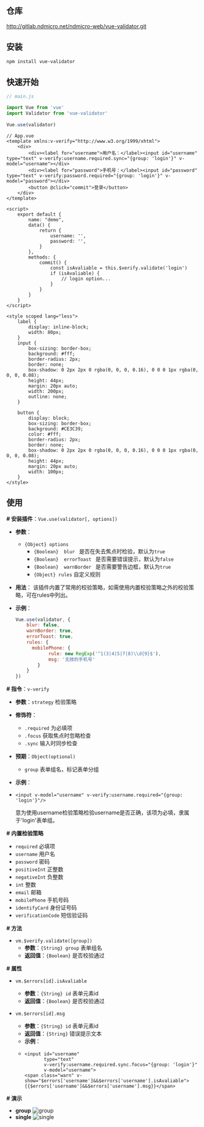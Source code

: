 ## 仓库

http://gitlab.ndmicro.net/ndmicro-web/vue-validator.git



## 安装

```bash
npm install vue-validator
```



## 快速开始

```javascript
// main.js

import Vue from 'vue'
import Validator from 'vue-validator'
 
Vue.use(validator)
```



```vue
// App.vue
<template xmlns:v-verify="http://www.w3.org/1999/xhtml">
    <div>
        <div><label for="username">用户名：</label><input id="username" type="text" v-verify:username.required.sync="{group: 'login'}" v-model="username"></div>
        <div><label for="password">手机号：</label><input id="password" type="text" v-verify:password.required="{group: 'login'}" v-model="password"></div>
        <button @click="commit">登录</button>
    </div>
</template>

<script>
    export default {
        name: "demo",
        data() {
            return {
                username: '',
                password: '',
            }
        },
        methods: {
            commit() {
                const isAvaliable = this.$verify.validate('login')
                if (isAvaliable) {
                    // login option...
                }
            }
        }
    }
</script>

<style scoped lang="less">
    label {
        display: inline-block;
        width: 80px;
    }
    input {
        box-sizing: border-box;
        background: #fff;
        border-radius: 2px;
        border: none;
        box-shadow: 0 2px 2px 0 rgba(0, 0, 0, 0.16), 0 0 0 1px rgba(0, 0, 0, 0.08);
        height: 44px;
        margin: 20px auto;
        width: 200px;
        outline: none;
    }

    button {
        display: block;
        box-sizing: border-box;
        background: #CE3C39;
        color: #fff;
        border-radius: 2px;
        border: none;
        box-shadow: 0 2px 2px 0 rgba(0, 0, 0, 0.16), 0 0 0 1px rgba(0, 0, 0, 0.08);
        height: 44px;
        margin: 20px auto;
        width: 100px;
    }
</style>
```



## 使用

**# 安装插件**：`Vue.use(validator[, options])`

- **参数**：
  - `{Object} options`
    - `{Boolean}  blur `  是否在失去焦点时检验，默认为`true`
    - `{Boolean}  errorToast `  是否需要错误提示，默认为`false`
    - `{Boolean}  warnBorder `  是否需要警告边框，默认为`true`
    - `{Object} rules`  自定义规则

- **用法**：
  该插件内置了常用的校验策略，如需使用内置校验策略之外的校验策略，可在rules中列出。

- **示例**：
  ```javascript
  Vue.use(validator, {
      blur: false,
      warnBorder: true,
      errorToast: true,
      rules: {
      	mobilePhone: {
              rule: new RegExp('^1(3|4|5|7|8)\\d{9}$'),
              msg: '无效的手机号'
          }
      }
  })
  ```



**# 指令**：`v-verify`

- **参数**：`strategy` 检验策略

- **修饰符**：
  - `.required`  为必填项
  - `.focus`  获取焦点时忽略检查
  - `.sync`  输入时同步检查

- **预期**：`Object(optional)`

  - `group`  表单组名，标记表单分组

- **示例**：
- ```vue
  <input v-model="username" v-verify:username.required="{group: 'login'}"/>
  ```
  意为使用username检验策略检验username是否正确，该项为必填，隶属于'login'表单组。



**# 内置检验策略**

- `required`  必填项
- `username`  用户名 
- `password`  密码
- `positiveInt`  正整数
- `negativeInt`  负整数
- `int`  整数
- `email`  邮箱
- `mobilePhone`  手机号码
- `identifyCard`  身份证号码
- `verificationCode`  短信验证码



**# 方法**

- `vm.$verify.validate([group])`
  - **参数**：`{String} group`  表单组名
  - **返回值**：`{Boolean}`  是否校验通过



**# 属性**

- `vm.$errors[id].isAvaliable`
  - **参数**：`{String} id`  表单元素id
  - **返回值**：`{Boolean}`  是否校验通过

- `vm.$errors[id].msg`
  - **参数**：`{String} id`  表单元素id
  - **返回值**：`{String}`  错误提示文本
  - **示例**：
  - ```vue
    <input id="username"
           type="text"
           v-verify:username.required.sync.focus="{group: 'login'}"
           v-model="username">
    <span class="warn" v-show="$errors['username']&&$errors['username'].isAvaliable">{{$errors['username']&&$errors['username'].msg}}</span>
    ```



**# 演示**
  
  - **group**
    ![group](./public/images/group.gif)
  - **single**
    ![single](./public/images/single.gif)

